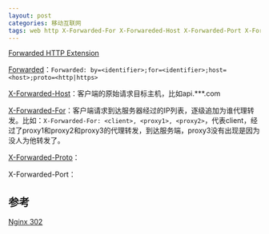 ```yaml
---
layout: post
categories: 移动互联网
tags: web http X-Forwarded-For X-Forwareded-Host X-Forwarded-Port X-Forwarded-Proto Forwarded
---
```


[Forwarded HTTP Extension](https://tools.ietf.org/html/rfc7239)

[Forwarded](https://developer.mozilla.org/en-US/docs/Web/HTTP/Headers/Forwarded)：`Forwarded: by=<identifier>;for=<identifier>;host=<host>;proto=<http|https>`

[X-Forwarded-Host](https://developer.mozilla.org/en-US/docs/Web/HTTP/Headers/X-Forwarded-Host)：客户端的原始请求目标主机，比如api.***.com

[X-Forwarded-For](https://developer.mozilla.org/en-US/docs/Web/HTTP/Headers/X-Forwarded-For)：客户端请求到达服务器经过的IP列表，逐级追加为谁代理转发。比如：`X-Forwarded-For: <client>, <proxy1>, <proxy2>`，代表client，经过了proxy1和proxy2和proxy3的代理转发，到达服务端，proxy3没有出现是因为没人为他转发了。

[X-Forwarded-Proto](https://developer.mozilla.org/en-US/docs/Web/HTTP/Headers/X-Forwarded-Proto)：

X-Forwarded-Port：



## 参考

[Nginx 302](/网络/2018/07/10/实践Nginx/#302)

